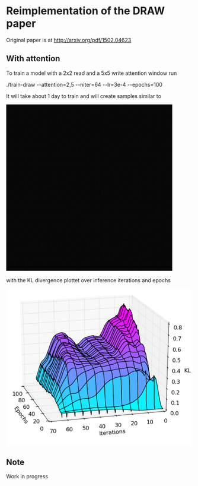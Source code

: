 
Reimplementation of the DRAW paper
==================================

Original paper is at http://arxiv.org/pdf/1502.04623


With attention
--------------

To train a model with a 2x2 read and a 5x5 write attention window run

  ./train-draw --attention=2,5 --niter=64 --lr=3e-4 --epochs=100 

It will take about 1 day to train and will create samples similar to 

 ![Samples-r2-w5-t64](doc/mnist-r2-w5-t64-enc256-dec256-z100-lr34.gif)

with the KL divergence plottet over inference iterations and epochs

 ![KL-Divergenc](doc/kl_divergence.png)


Note
----
Work in progress

